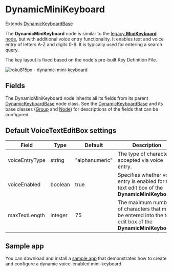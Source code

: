 DynamicMiniKeyboard
===================

Extends [DynamicKeyboardBase](/docs/references/scenegraph/dynamic-voice-keyboard-nodes/dynamic-keyboard-base.md "**DynamicKeyboardBase**")

The **DynamicMiniKeyboard** node is similar to the [legacy **MiniKeyboard** node](/docs/references/scenegraph/widget-nodes/minikeyboard.md), but with additional voice entry functionality. It enables text and voice entry of letters A-Z and digits 0-9. It is typically used for entering a search query.

The key layout is fixed based on the node's pre-built Key Definition File.

![roku815px - dynamic-mini-keyboard](https://image.roku.com/ZHZscHItMTc2/dynamic-mini-keyboard.jpg)

Fields
------

The DynamicMiniKeyboard node inherits all its fields from its parent [DynamicKeyboardBase](/docs/references/scenegraph/dynamic-voice-keyboard-nodes/dynamic-keyboard-base.md) node class. See the [DynamicKeyboardBase](/docs/references/scenegraph/dynamic-voice-keyboard-nodes/dynamic-keyboard-base.md) and its base classes ([Group](/docs/references/scenegraph/layout-group-nodes/group.md) and [Node](/docs/references/scenegraph/node.md)) for descriptions of the fields that can be configured.

Default VoiceTextEditBox settings
---------------------------------

| Field | Type | Default | Description |
| --- | --- | --- | --- |
| voiceEntryType | string | "alphanumeric" | The type of characters accepted via voice entry. |
| voiceEnabled | boolean | true | Specifies whether voice entry is enabled for the text edit box of the **DynamicMiniKeyboard**. |
| maxTextLength | integer | 75  | The maximum number of characters that may be entered into the text edit box of the **DynamicMiniKeyboard**. |

Sample app
----------

You can download and install a [sample app](https://github.com/rokudev/dynamic-voice-enabled-keyboards) that demonstrates how to create and configure a dynamic voice-enabled mini-keyboard.